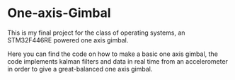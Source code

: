 # One-axis-Gimbal
This is my final project for the class of operating systems, an STM32F446RE powered one axis gimbal.

Here you can find the code on how to make a basic one axis gimbal, the code implements kalman filters and data in real time from an accelerometer in order to give a great-balanced one axis gimbal.
